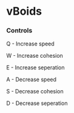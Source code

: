 # vBoids
### Controls

Q - Increase speed

W - Increase cohesion

E - Increase seperation

A - Decrease speed

S - Decrease cohesion

D - Decrease seperation
